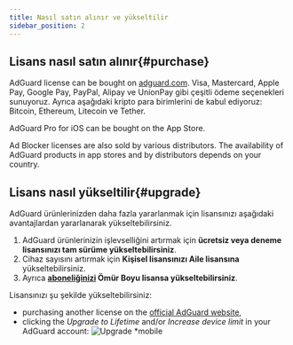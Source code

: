 ```yaml
---
title: Nasıl satın alınır ve yükseltilir
sidebar_position: 2
---
```


## Lisans nasıl satın alınır{#purchase}

AdGuard license can be bought on [adguard.com](https://adguard.com/license.html). Visa, Mastercard, Apple Pay, Google Pay, PayPal, Alipay ve UnionPay gibi çeşitli ödeme seçenekleri sunuyoruz. Ayrıca aşağıdaki kripto para birimlerini de kabul ediyoruz: Bitcoin, Ethereum, Litecoin ve Tether.

AdGuard Pro for iOS can be bought on the App Store.

Ad Blocker licenses are also sold by various distributors. The availability of AdGuard products in app stores and by distributors depends on your country.

## Lisans nasıl yükseltilir{#upgrade}

AdGuard ürünlerinizden daha fazla yararlanmak için lisansınızı aşağıdaki avantajlardan yararlanarak yükseltebilirsiniz.

1. AdGuard ürünlerinizin işlevselliğini artırmak için **ücretsiz veya deneme lisansınızı tam sürüme yükseltebilirsiniz**.
2. Cihaz sayısını artırmak için **Kişisel lisansınızı Aile lisansına** yükseltebilirsiniz.
3. Ayrıca **[aboneliğinizi](../what-is) Ömür Boyu lisansa yükseltebilirsiniz**.

Lisansınızı şu şekilde yükseltebilirsiniz:

- purchasing another license on the [official AdGuard website](https://adguard.com),
- clicking the *Upgrade to Lifetime* and/or *Increase device limit* in your AdGuard account: ![Upgrade *mobile](https://cdn.adtidy.org/content/kb/ad_blocker/general/newaccount-upgrade.png)
